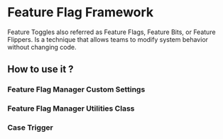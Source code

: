 # Feature Flag Framework

Feature Toggles also referred as Feature Flags, Feature Bits, or Feature Flippers. Is a technique that allows teams to modify system behavior without changing code.

## How to use it ?

### Feature Flag Manager Custom Settings

### Feature Flag Manager Utilities Class

### Case Trigger